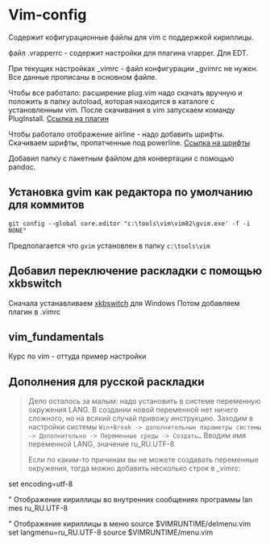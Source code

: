 # Vim-config 

Содержит кофигурационные файлы для vim с поддержкой кириллицы.


файл .vrapperrc - содержит настройки для плагина vrapper. Для EDT.

При текущих настройках \_vimrc - файл конфигурации \_gvimrc не нужен. Все
данные прописаны в основном файле.

Чтобы все работало: расширение plug.vim надо скачать вручную и положить в
папку autoload, которая находится в каталоге с установленным vim.
После скачивания в vim запускаем команду PlugInstall.
[Ссылка на плагин](https://github.com/junegunn/vim-plug)

Чтобы работало отображение airline - надо добавить шрифты. Скачиваем шрифты,
пропатченные под powerline. [Ссылка на шрифты](https://github.com/powerline/fonts)

Добавил папку с пакетным файлом для конвертации с помощью pandoc.



## Установка gvim как редактора по умолчанию для коммитов

`git config --global core.editor "c:\tools\vim\vim82\gvim.exe' -f -i NONE"`

Предполагается что `gvim` установлен в папку `c:\tools\vim`

## Добавил переключение раскладки с помощью xkbswitch

Сначала устанавливаем [xkbswitch](https://github.com/DeXP/xkb-switch-win) для Windows
Потом добавляем плагин в .vimrc

## vim\_fundamentals
Курс по vim - оттуда пример настройки 


## Дополнения для русской раскладки
>Дело осталось за малым: надо установить в системе переменную окружения LANG. 
>В создании новой переменной нет ничего сложного, но на всякий случай привожу инструкцию. 
>Заходим в настройки системы `Win+Break -> дополнительные параметры системы -> Дополнительно -> Переменные среды -> Создать…`
>Вводим имя переменной LANG, значение ru_RU.UTF-8.
>
>Если по каким-то причинам вы не можете создавать переменные окружения, тогда можно добавить несколько строк в _vimrc:

set encoding=utf-8

" Отображение кириллицы во внутренних сообщениях программы
lan mes ru_RU.UTF-8

" Отображение кириллицы в меню
source $VIMRUNTIME/delmenu.vim
set langmenu=ru_RU.UTF-8
source $VIMRUNTIME/menu.vim
